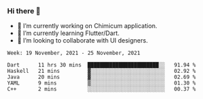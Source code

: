 ### Hi there 👋

<!--
**devcat37/devcat37** is a ✨ _special_ ✨ repository because its `README.md` (this file) appears on your GitHub profile.-->


- 🔭 I’m currently working on Chimicum application.
- 🌱 I’m currently learning Flutter/Dart.
- 👯 I’m looking to collaborate with UI designers.
<!-- - 🤔 I’m looking for help with ... -->

<!--START_SECTION:waka-->
```text
Week: 19 November, 2021 - 25 November, 2021

Dart      11 hrs 30 mins  ███████████████████████░░   91.94 % 
Haskell   21 mins         ▓░░░░░░░░░░░░░░░░░░░░░░░░   02.92 % 
Java      20 mins         ▓░░░░░░░░░░░░░░░░░░░░░░░░   02.69 % 
YAML      9 mins          ▒░░░░░░░░░░░░░░░░░░░░░░░░   01.30 % 
C++       2 mins          ░░░░░░░░░░░░░░░░░░░░░░░░░   00.37 % 
```
<!--END_SECTION:waka-->
